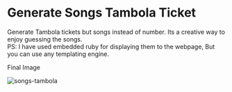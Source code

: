 # Generate Songs Tambola Ticket 
Generate Tambola tickets but songs instead of number.
Its a creative way to enjoy guessing the songs.  
PS: I have used embedded ruby for displaying them to the webpage, But you can use any templating engine.


Final Image

![songs-tambola](https://github.com/Rajan4436/songs-tambola-ticket/blob/master/download%20.png)


